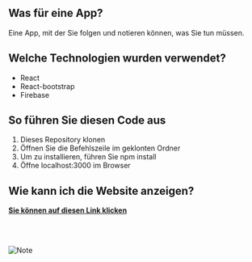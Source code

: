 
## Was  für eine App?

Eine App, mit der Sie folgen und notieren können, was Sie tun müssen.


## Welche Technologien wurden verwendet?

- React
- React-bootstrap
- Firebase




## So führen Sie diesen Code aus

1. Dieses Repository klonen
2. Öffnen Sie die Befehlszeile im geklonten Ordner
3. Um zu installieren, führen Sie npm install
4. Öffne localhost:3000 im Browser


## Wie kann ich die Website anzeigen?

**[Sie können auf diesen Link klicken](https://takenote16.herokuapp.com/)**

<br/>
<br/>


![Note](https://user-images.githubusercontent.com/74236869/143564864-800f909f-2b81-4cd1-b212-b93e97adb900.png)
